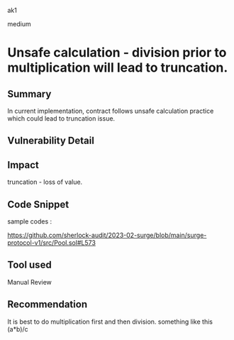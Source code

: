 ak1

medium

# Unsafe calculation - division prior to multiplication will lead to truncation.

## Summary
In current implementation, contract follows unsafe calculation practice which could lead to truncation issue.

## Vulnerability Detail

## Impact

truncation - loss of value.

## Code Snippet

sample codes :

https://github.com/sherlock-audit/2023-02-surge/blob/main/surge-protocol-v1/src/Pool.sol#L573

## Tool used

Manual Review

## Recommendation
It is best to do multiplication first and then division.
something like this (a*b)/c
